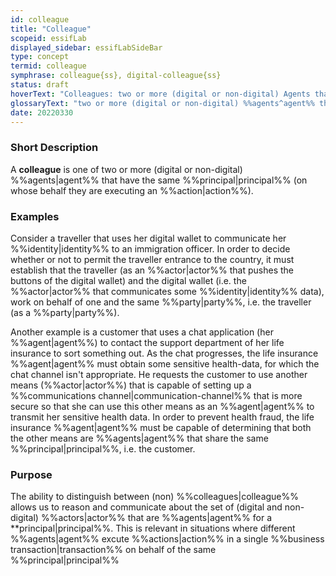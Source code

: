```yaml
---
id: colleague
title: "Colleague"
scopeid: essifLab
displayed_sidebar: essifLabSideBar
type: concept
termid: colleague
symphrase: colleague{ss}, digital-colleague{ss}
status: draft
hoverText: "Colleagues: two or more (digital or non-digital) Agents that have the same Principal (i.e. Party on whose behalf they are executing an Action)."
glossaryText: "two or more (digital or non-digital) %%agents^agent%% that have the same %%principal^principal%% (i.e. %%party^party%% on whose behalf they are executing an %%action^action%%)."
date: 20220330
---
```


### Short Description
A **colleague** is one of two or more (digital or non-digital) %%agents|agent%% that have the same %%principal|principal%% (on whose behalf they are executing an %%action|action%%).

### Examples

Consider a traveller that uses her digital wallet to communicate her %%identity|identity%% to an immigration officer. In order to decide whether or not to permit the traveller entrance to the country, it must establish that the traveller (as an %%actor|actor%% that pushes the buttons of the digital wallet) and the digital wallet (i.e. the %%actor|actor%% that communicates some %%identity|identity%% data), work on behalf of one and the same %%party|party%%, i.e. the traveller (as a %%party|party%%).

Another example is a customer that uses a chat application (her %%agent|agent%%) to contact the support department of her life insurance to sort something out. As the chat progresses, the life insurance %%agent|agent%% must obtain some sensitive health-data, for which the chat channel isn't appropriate. He requests the customer to use another means (%%actor|actor%%) that is capable of setting up a %%communications channel|communication-channel%% that is more secure so that she can use this other means as an %%agent|agent%% to transmit her sensitive health data. In order to prevent health fraud, the life insurance %%agent|agent%% must be capable of determining that both the other means are %%agents|agent%% that share the same %%principal|principal%%, i.e. the customer.

### Purpose
The ability to distinguish between (non) %%colleagues|colleague%% allows us to reason and communicate about the set of (digital and non-digital) %%actors|actor%% that are %%agents|agent%% for a **principal|principal%%. This is relevant in situations where different %%agents|agent%% excute %%actions|action%% in a single %%business transaction|transaction%% on behalf of the same %%principal|principal%%
